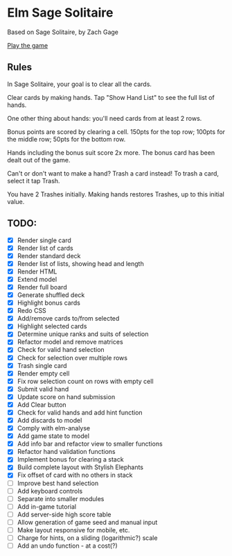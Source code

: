 # Elm Sage Solitaire

Based on Sage Solitaire, by Zach Gage

[Play the game](https://seestevecode.github.io/elm-sage-solitaire/elm-sage-solitaire.html)

## Rules

In Sage Solitaire, your goal is to clear all the cards.

Clear cards by making hands. Tap "Show Hand List" to see the full list of hands.

One other thing about hands: you'll need cards from at least 2 rows.

Bonus points are scored by clearing a cell. 150pts for the top row; 100pts for the middle row; 50pts for the bottom row.

Hands including the bonus suit score 2x more. The bonus card has been dealt out of the game.

Can't or don't want to make a hand? Trash a card instead! To trash a card, select it tap Trash.

You have 2 Trashes initially. Making hands restores Trashes, up to this initial value.

## TODO:

- [x] Render single card
- [x] Render list of cards
- [x] Render standard deck
- [x] Render list of lists, showing head and length
- [x] Render HTML
- [x] Extend model
- [x] Render full board
- [x] Generate shuffled deck
- [x] Highlight bonus cards
- [x] Redo CSS
- [x] Add/remove cards to/from selected
- [x] Highlight selected cards
- [x] Determine unique ranks and suits of selection
- [x] Refactor model and remove matrices
- [x] Check for valid hand selection
- [x] Check for selection over multiple rows
- [x] Trash single card
- [x] Render empty cell
- [x] Fix row selection count on rows with empty cell
- [x] Submit valid hand
- [x] Update score on hand submission
- [x] Add Clear button
- [x] Check for valid hands and add hint function
- [x] Add discards to model
- [x] Comply with elm-analyse
- [x] Add game state to model
- [x] Add info bar and refactor view to smaller functions
- [x] Refactor hand validation functions
- [x] Implement bonus for clearing a stack
- [x] Build complete layout with Stylish Elephants
- [x] Fix offset of card with no others in stack
- [ ] Improve best hand selection
- [ ] Add keyboard controls
- [ ] Separate into smaller modules
- [ ] Add in-game tutorial
- [ ] Add server-side high score table
- [ ] Allow generation of game seed and manual input
- [ ] Make layout responsive for mobile, etc.
- [ ] Charge for hints, on a sliding (logarithmic?) scale
- [ ] Add an undo function - at a cost(?)
